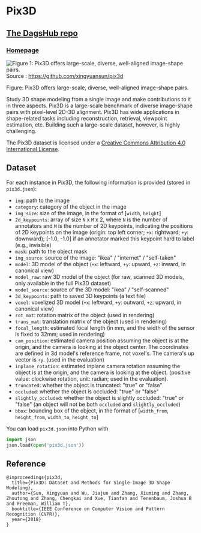 # Pix3D
## [The DagsHub repo](https://dagshub.com/prabhanjan-jadhav/Pix3D)

### [Homepage](http://pix3d.csail.mit.edu/)

![Figure 1: Pix3D offers large-scale, diverse, well-aligned image-shape pairs.](https://camo.githubusercontent.com/1b3396c88a20bde462635b767fd601a17bc92d2b3d83499602f7c3ae67710d94/687474703a2f2f70697833642e637361696c2e6d69742e6564752f696d616765732f73706f746c696768745f70697833642e6a7067)
Source : https://github.com/xingyuansun/pix3d 

Figure: Pix3D offers large-scale, diverse, well-aligned image-shape pairs.


Study 3D shape modeling from a single image and make contributions to it in three aspects. Pix3D is a large-scale benchmark of diverse image-shape pairs with pixel-level 2D-3D alignment. Pix3D has wide applications in shape-related tasks including reconstruction, retrieval, viewpoint estimation, etc. Building such a large-scale dataset, however, is highly challenging.

The Pix3D dataset is licensed under a <a rel="license" href="http://creativecommons.org/licenses/by/4.0/">Creative Commons Attribution 4.0 International License</a>.

## Dataset

For each instance in Pix3D, the following information is provided (stored in `pix3d.json`):
- `img`: path to the image
- `category`: category of the object in the image
- `img_size`: size of the image, in the format of [`width`, `height`]
- `2d_keypoints`: array of size `N` x `M` x 2, where `N` is the number of annotators and `M` is the number of 2D keypoints, indicating the positions of 2D keypoints on the image (origin: top left corner; `+x`: rightward; `+y`: downward); [-1.0, -1.0] if an annotator marked this keypoint hard to label (e.g., invisible)
- `mask`: path to the object mask
- `img_source`: source of the image: "ikea" / "internet" / "self-taken"
- `model`: 3D model of the object (`+x`: leftward, `+y`: upward, `+z`: inward, in canonical view)
- `model_raw`: raw 3D model of the object (for raw, scanned 3D models, only available in the full Pix3D dataset)
- `model_source`: source of the 3D model: "ikea" / "self-scanned"
- `3d_keypoints`: path to saved 3D keypoints (a text file)
- `voxel`: voxelized 3D model (`+x`: leftward, `+y`: outward, `+z`: upward, in canonical view)
- `rot_mat`: rotation matrix of the object (used in rendering)
- `trans_mat`: translation matrix of the object (used in rendering)
- `focal_length`: estimated focal length (in mm, and the width of the sensor is fixed to 32mm; used in rendering)
- `cam_position`: estimated camera position assuming the object is at the origin, and the camera is looking at the object center. The coordinates are defined in 3d model's reference frame, not voxel's. The camera's up vector is `+y`. (used in the evaluation)
- `inplane_rotation`: estimated inplane camera rotation assuming the object is at the origin, and the camera is looking at the object. (positive value: clockwise rotation, unit: radian; used in the evaluation).
- `truncated`: whether the object is truncated: "true" or "false"
- `occluded`: whether the object is occluded: "true" or "false"
- `slightly_occluded`: whether the object is slightly occluded: "true" or "false" (an object will not be both `occluded` and `slightly_occluded`)
- `bbox`: bounding box of the object, in the format of [`width_from`, `height_from`, `width_to`, `height_to`]

You can load `pix3d.json` into Python with
```python
import json
json.load(open('pix3d.json'))
```
## Reference
```
@inproceedings{pix3d,
  title={Pix3D: Dataset and Methods for Single-Image 3D Shape Modeling},
  author={Sun, Xingyuan and Wu, Jiajun and Zhang, Xiuming and Zhang, Zhoutong and Zhang, Chengkai and Xue, Tianfan and Tenenbaum, Joshua B and Freeman, William T},
  booktitle={IEEE Conference on Computer Vision and Pattern Recognition (CVPR)},
  year={2018}
}
```

